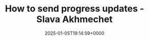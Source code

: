 ---
title: How to send progress updates - Slava Akhmechet
slug: 20250105T191459
date: 2025-01-05T19:14:59+0000
params:
  url: https://www.spakhm.com/updates-howto
tags:
- communication
- to-read
---